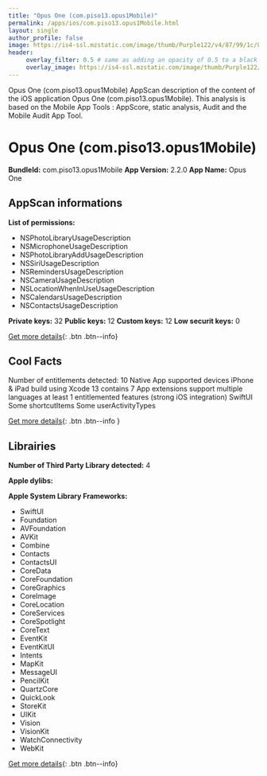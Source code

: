 ```yaml
---
title: "Opus One (com.piso13.opus1Mobile)"
permalink: /apps/ios/com.piso13.opus1Mobile.html
layout: single
author_profile: false
image: https://is4-ssl.mzstatic.com/image/thumb/Purple122/v4/87/99/1c/87991cbb-edd3-f68e-5730-5f67cb3e74fe/PSOIcon-0-0-1x_U007emarketing-0-0-0-7-0-0-P3-0-0-0-GLES2_U002c0-512MB-85-220-0-0.png/512x512bb.jpg
header: 
     overlay_filter: 0.5 # same as adding an opacity of 0.5 to a black background
     overlay_image: https://is4-ssl.mzstatic.com/image/thumb/Purple122/v4/87/99/1c/87991cbb-edd3-f68e-5730-5f67cb3e74fe/PSOIcon-0-0-1x_U007emarketing-0-0-0-7-0-0-P3-0-0-0-GLES2_U002c0-512MB-85-220-0-0.png/512x512bb.jpg
---
```

Opus One (com.piso13.opus1Mobile) AppScan description of the content of the iOS application Opus One (com.piso13.opus1Mobile). This analysis is based on the Mobile App Tools : AppScore, static analysis, Audit and the Mobile Audit App Tool.

# Opus One (com.piso13.opus1Mobile)

**BundleId:** com.piso13.opus1Mobile
**App Version:** 2.2.0
**App Name:** Opus One


## AppScan informations 

**List of permissions:** 
- NSPhotoLibraryUsageDescription
- NSMicrophoneUsageDescription
- NSPhotoLibraryAddUsageDescription
- NSSiriUsageDescription
- NSRemindersUsageDescription
- NSCameraUsageDescription
- NSLocationWhenInUseUsageDescription
- NSCalendarsUsageDescription
- NSContactsUsageDescription
  
  
**Private keys:** 32
**Public keys:** 12
**Custom keys:** 12
**Low securit keys:** 0
  
[Get more details](/pricing.html){: .btn .btn--info}

## Cool Facts

Number of entitlements detected: 10
Native App
supported devices iPhone & iPad
build using Xcode 13
contains 7 App extensions
support multiple languages
at least 1 entitlemented features (strong iOS integration)
SwiftUI
Some shortcutItems 
Some userActivityTypes
  
[Get more details](/pricing.html){: .btn .btn--info }

## Librairies 
**Number of Third Party Library detected:** 4


**Apple dylibs:**


**Apple System Library Frameworks:**
- SwiftUI
- Foundation
- AVFoundation
- AVKit
- Combine
- Contacts
- ContactsUI
- CoreData
- CoreFoundation
- CoreGraphics
- CoreImage
- CoreLocation
- CoreServices
- CoreSpotlight
- CoreText
- EventKit
- EventKitUI
- Intents
- MapKit
- MessageUI
- PencilKit
- QuartzCore
- QuickLook
- StoreKit
- UIKit
- Vision
- VisionKit
- WatchConnectivity
- WebKit


  
[Get more details](/pricing.html){: .btn .btn--info}

